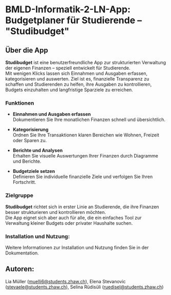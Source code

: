 # BMLD-Informatik-2-LN-App: Budgetplaner für Studierende – "Studibudget"

## Über die App

**Studibudget** ist eine benutzerfreundliche App zur strukturierten Verwaltung der eigenen Finanzen – speziell entwickelt für Studierende.  
Mit wenigen Klicks lassen sich Einnahmen und Ausgaben erfassen, kategorisieren und auswerten. Ziel ist es, finanzielle Transparenz zu schaffen und Studierenden zu helfen, ihre Ausgaben zu kontrollieren, Budgets einzuhalten und langfristige Sparziele zu erreichen.

### Funktionen

- **Einnahmen und Ausgaben erfassen**  
  Dokumentieren Sie Ihre monatlichen Finanzen schnell und übersichtlich.

- **Kategorisierung**  
  Ordnen Sie Ihre Transaktionen klaren Bereichen wie Wohnen, Freizeit oder Sparen zu.

- **Berichte und Analysen**  
  Erhalten Sie visuelle Auswertungen Ihrer Finanzen durch Diagramme und Berichte.

- **Budgetziele setzen**  
  Definieren Sie individuelle finanzielle Ziele und verfolgen Sie Ihren Fortschritt.

### Zielgruppe

**Studibudget** richtet sich in erster Linie an Studierende, die ihre Finanzen besser strukturieren und kontrollieren möchten.  
Die App eignet sich aber auch für alle, die ein einfaches Tool zur Verwaltung kleiner Budgets oder privater Haushalte suchen.

### Installation und Nutzung:

Weitere Informationen zur Installation und Nutzung finden Sie in der Dokumentation.

## Autoren:
Lia Müller (muelli6@students.zhaw.ch), Elena Stevanovic (stevaele@students.zhaw.ch), Selina Rüdisüli (ruedisel@students.zhaw.ch)
